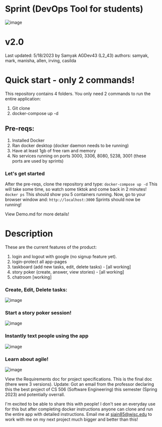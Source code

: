 # Sprint (DevOps Tool for students)



![image](https://user-images.githubusercontent.com/52031393/236638821-66dd9b68-0711-49c6-aa0d-6e3709ec618d.png)


# v2.0
Last updated: 5/18/2023 by Samyak
AGDev43 (L2_43)
authors: samyak, mark, manisha, allen, irving, casilda

# Quick start - only 2 commands!
This repository contains 4 folders. You only need 2 commands to run the entire application:
1. Git clone
2. docker-compose up -d


## Pre-reqs:
1. Installed Docker
2. Ran docker desktop (docker daemon needs to be running)
3. Have at least 1gb of free ram and memory
4. No services running on ports 3000, 3306, 8080, 5238, 3001 (these ports are used by sprints)

### Let's get started

After the pre-reqs, clone the repository and type:
`docker-compose up -d`
This will take some time, so watch some tiktok and come back in 2 minutes!
`docker ps`
This should show you 5 containers running. Now, go to your browser window and:
`http://localhost:3000`
Sprints should now be running!

View Demo.md for more details!

# Description
These are the current features of the product:
1. login and logout with google (no signup feature yet).
2. login-protect all app-pages
3. taskboard (add new tasks, edit, delete tasks) - [all working]
4. story poker (create, answer, view stories) - [all working]
5. chatroom [working]


### Create, Edit, Delete tasks:
![image](https://user-images.githubusercontent.com/52031393/236638875-3fdcf65c-201e-4aab-a93a-843fbf9fd580.png)

### Start a story poker session!
![image](https://user-images.githubusercontent.com/52031393/236638922-6662b3e9-2b63-4355-b0c3-192e2105bda9.png)

### Instantly text people using the app
![image](https://user-images.githubusercontent.com/52031393/236638936-6b79d390-8825-4129-987b-42df9869b1c4.png)

### Learn about agile!
![image](https://user-images.githubusercontent.com/52031393/236638954-83ac144f-eaea-45fd-84b7-a9ec11f88c57.png)

View the Requirements doc for project specifications. This is the final doc (there were 3 versions). 
Update: Got an email from the professor declaring this the best project of CS 506 (Software Engineering) this semester (Spring 2023) and potentially overrall. 

I'm excited to be able to share this with people! I don't see an everyday use for this but after completing docker instructions anyone can clone and run the entire app with detailed instructions. Email me at sjain85@wisc.edu to work with me on my next project much bigger and better than this!
